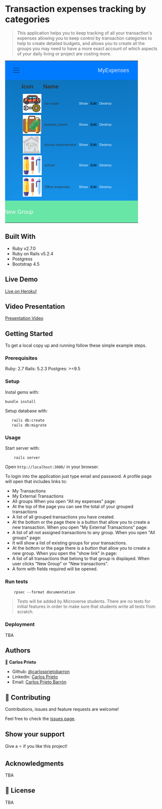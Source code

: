 # Transaction expenses tracking by categories

> This application helps you to keep tracking of all your transaction's expenses allowing you to keep control by transaction categories to help to create detailed budgets, and allows you to create all the groups you may need to have a more exact account of which aspects of your daily living or project are costing more.

![screenshot](./screenshot.png)

## Built With

- Ruby v2.7.0
- Ruby on Rails v5.2.4
- Postgress
- Bootstrap 4.5

## Live Demo

[Live on Heroku!](https://transcpb-track.herokuapp.com)

## Video Presentation

[Presentation Video](https://www.loom.com/share/40554e084df34b1992bc36342e6e5f31)

## Getting Started

To get a local copy up and running follow these simple example steps.

### Prerequisites

Ruby: 2.7
Rails: 5.2.3
Postgres: >=9.5

### Setup

Instal gems with:

```
bundle install
```
Setup database with:

```
   rails db:create
   rails db:migrate
```

### Usage

Start server with:

```
    rails server
```

Open `http://localhost:3000/` in your browser.

To login into the application just type email and password.
A profile page will open that includes links to:
- My Transactions
- My External Transactions
- All groups
When you open "All my expenses" page:
- At the top of the page you can see the total of your grouped transactions
- A list of all grouped transactions you have created.
- At the bottom or the page there is a button that allow you to create a new transaction.
When you open "My External Transactions" page:
- A list of all  not assigned  transactions to any group.
When you open "All groups" page:
- It will show a list of existing groups for your transactions.
- At the bottom or the page there is a button that allow you to create a new group.
When you open the "show link" in page:
- A list of all transactions that belong to that group is displayed.
When user clicks "New Group" or "New transactions".
- A form with fields required will be opened.

### Run tests

```
    rpsec --format documentation
```

> Tests will be added by Microverse students. There are no tests for initial features in order to make sure that students write all tests from scratch.

### Deployment

TBA

## Authors

👤 **Carlos Prieto**
- Github: [@carlosprietobarron](https://github.com/carlosprietobarron)
- Linkedin: [Carlos Prieto](https://www.linkedin.com/in/carlos-prieto-41a2b018b/)
- Email: [Carlos Prieto Barrón](carloprietobarron@gmail.com)

## 🤝 Contributing

Contributions, issues and feature requests are welcome!

Feel free to check the [issues page](issues/).

## Show your support

Give a ⭐️ if you like this project!

## Acknowledgments

TBA

## 📝 License

TBA

